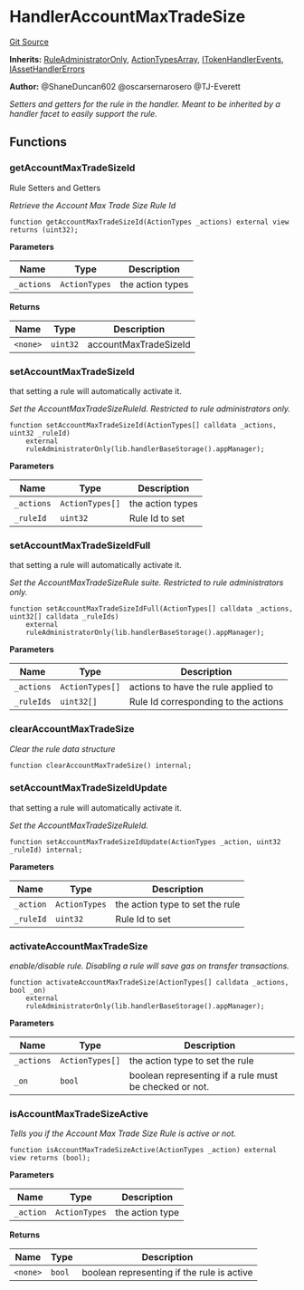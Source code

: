 # HandlerAccountMaxTradeSize
[Git Source](https://github.com/thrackle-io/tron/blob/570e509b7dae1b89ffe858956bb3df9bbac2510a/src/client/token/handler/ruleContracts/HandlerAccountMaxTradeSize.sol)

**Inherits:**
[RuleAdministratorOnly](/src/protocol/economic/RuleAdministratorOnly.sol/contract.RuleAdministratorOnly.md), [ActionTypesArray](/src/client/common/ActionTypesArray.sol/contract.ActionTypesArray.md), [ITokenHandlerEvents](/src/common/IEvents.sol/interface.ITokenHandlerEvents.md), [IAssetHandlerErrors](/src/common/IErrors.sol/interface.IAssetHandlerErrors.md)

**Author:**
@ShaneDuncan602 @oscarsernarosero @TJ-Everett

*Setters and getters for the rule in the handler. Meant to be inherited by a handler
facet to easily support the rule.*


## Functions
### getAccountMaxTradeSizeId

Rule Setters and Getters

*Retrieve the Account Max Trade Size Rule Id*


```solidity
function getAccountMaxTradeSizeId(ActionTypes _actions) external view returns (uint32);
```
**Parameters**

|Name|Type|Description|
|----|----|-----------|
|`_actions`|`ActionTypes`|the action types|

**Returns**

|Name|Type|Description|
|----|----|-----------|
|`<none>`|`uint32`|accountMaxTradeSizeId|


### setAccountMaxTradeSizeId

that setting a rule will automatically activate it.

*Set the AccountMaxTradeSizeRuleId. Restricted to rule administrators only.*


```solidity
function setAccountMaxTradeSizeId(ActionTypes[] calldata _actions, uint32 _ruleId)
    external
    ruleAdministratorOnly(lib.handlerBaseStorage().appManager);
```
**Parameters**

|Name|Type|Description|
|----|----|-----------|
|`_actions`|`ActionTypes[]`|the action types|
|`_ruleId`|`uint32`|Rule Id to set|


### setAccountMaxTradeSizeIdFull

that setting a rule will automatically activate it.

*Set the AccountMaxTradeSizeRule suite. Restricted to rule administrators only.*


```solidity
function setAccountMaxTradeSizeIdFull(ActionTypes[] calldata _actions, uint32[] calldata _ruleIds)
    external
    ruleAdministratorOnly(lib.handlerBaseStorage().appManager);
```
**Parameters**

|Name|Type|Description|
|----|----|-----------|
|`_actions`|`ActionTypes[]`|actions to have the rule applied to|
|`_ruleIds`|`uint32[]`|Rule Id corresponding to the actions|


### clearAccountMaxTradeSize

*Clear the rule data structure*


```solidity
function clearAccountMaxTradeSize() internal;
```

### setAccountMaxTradeSizeIdUpdate

that setting a rule will automatically activate it.

*Set the AccountMaxTradeSizeRuleId.*


```solidity
function setAccountMaxTradeSizeIdUpdate(ActionTypes _action, uint32 _ruleId) internal;
```
**Parameters**

|Name|Type|Description|
|----|----|-----------|
|`_action`|`ActionTypes`|the action type to set the rule|
|`_ruleId`|`uint32`|Rule Id to set|


### activateAccountMaxTradeSize

*enable/disable rule. Disabling a rule will save gas on transfer transactions.*


```solidity
function activateAccountMaxTradeSize(ActionTypes[] calldata _actions, bool _on)
    external
    ruleAdministratorOnly(lib.handlerBaseStorage().appManager);
```
**Parameters**

|Name|Type|Description|
|----|----|-----------|
|`_actions`|`ActionTypes[]`|the action type to set the rule|
|`_on`|`bool`|boolean representing if a rule must be checked or not.|


### isAccountMaxTradeSizeActive

*Tells you if the Account Max Trade Size Rule is active or not.*


```solidity
function isAccountMaxTradeSizeActive(ActionTypes _action) external view returns (bool);
```
**Parameters**

|Name|Type|Description|
|----|----|-----------|
|`_action`|`ActionTypes`|the action type|

**Returns**

|Name|Type|Description|
|----|----|-----------|
|`<none>`|`bool`|boolean representing if the rule is active|


